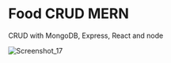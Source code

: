 # Food CRUD MERN

CRUD with MongoDB, Express, React and node

![Screenshot_17](https://user-images.githubusercontent.com/58537948/195687138-b028ff99-db1b-4be7-95ef-e9221a839d03.png)

